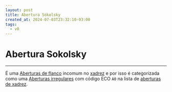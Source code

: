 ```yaml
---
layout: post
title: Abertura Sokolsky
created_at: 2024-07-03T23:32:10-03:00
tags:
  - v0
---
```

# Abertura Sokolsky
----

É uma [Aberturas de flanco](index/Aberturas%20de%20flanco.md) incomum no [xadrez](index/Xadrez.md) e por isso é categorizada como uma [Aberturas irregulares](index/Aberturas%20irregulares.md) com código ECO `A0` na lista de [aberturas de xadrez](index/Aberturas%20de%20xadrez.md).